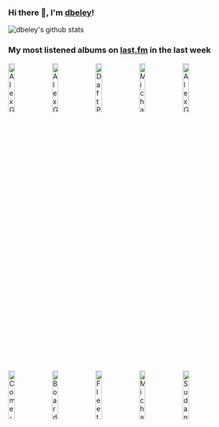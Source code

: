 ### Hi there 👋, I'm [dbeley](https://dbeley.ovh/en)!

![dbeley's github stats](https://github-readme-stats.vercel.app/api?username=dbeley)

### My most listened albums on [last.fm](https://www.last.fm/user/d_beley) in the last week

[<img src='https://lastfm.freetls.fastly.net/i/u/300x300/03337c9410154aa74af1e6b23bafa085.jpg' width='16%' height='16%' alt='Alex G - RACE'>](https://www.last.fm/music/alex%2bg/race)&nbsp;
[<img src='https://lastfm.freetls.fastly.net/i/u/300x300/0b8520054cfd8af493b44a8bed0a2361.jpg' width='16%' height='16%' alt='Alex G - TRICK'>](https://www.last.fm/music/alex%2bg/trick)&nbsp;
[<img src='https://lastfm.freetls.fastly.net/i/u/300x300/11dd7e48a1f042c688bf54985f01d088.png' width='16%' height='16%' alt='Daft Punk - Random Access Memories'>](https://www.last.fm/music/daft%2bpunk/random%2baccess%2bmemories)&nbsp;
[<img src='https://lastfm.freetls.fastly.net/i/u/300x300/1683fb107a4448bc8b2f39f902a7aada.png' width='16%' height='16%' alt='Michael Giacchino - Ratatouille'>](https://www.last.fm/music/michael%2bgiacchino/ratatouille)&nbsp;
[<img src='https://lastfm.freetls.fastly.net/i/u/300x300/0fb06d94de31102e30dc28b6c23246b5.jpg' width='16%' height='16%' alt='Alex G - House of Sugar'>](https://www.last.fm/music/alex%2bg/house%2bof%2bsugar)&nbsp;
<br>
[<img src='https://lastfm.freetls.fastly.net/i/u/300x300/cdf319e94ac2257279d75a0400231987.jpg' width='16%' height='16%' alt='Come - Gently Down the Stream'>](https://www.last.fm/music/come/gently%2bdown%2bthe%2bstream)&nbsp;
[<img src='https://lastfm.freetls.fastly.net/i/u/300x300/0bb566f53e9f4cbfccf926acd7371183.png' width='16%' height='16%' alt='Boards of Canada - Music Has the Right to Children'>](https://www.last.fm/music/boards%2bof%2bcanada/music%2bhas%2bthe%2bright%2bto%2bchildren)&nbsp;
[<img src='https://lastfm.freetls.fastly.net/i/u/300x300/0b4716b42466ffa893ad3e3ab824318b.png' width='16%' height='16%' alt='Fleetwood Mac - Rumours'>](https://www.last.fm/music/fleetwood%2bmac/rumours)&nbsp;
[<img src='https://lastfm.freetls.fastly.net/i/u/300x300/7cce4934adf2453b956ce29dd840bd84.png' width='16%' height='16%' alt='Michael Giacchino - Up'>](https://www.last.fm/music/michael%2bgiacchino/up)&nbsp;
[<img src='https://lastfm.freetls.fastly.net/i/u/300x300/617adca361fc1e60f4150601a421fd31.jpg' width='16%' height='16%' alt='Sudan Archives - Natural Brown Prom Queen'>](https://www.last.fm/music/sudan%2barchives/natural%2bbrown%2bprom%2bqueen)&nbsp;
<br>
